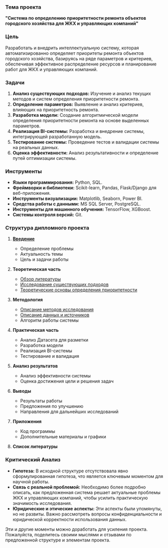 ### Тема проекта
**"Система по определению приоритетности ремонта объектов городского хозяйства для ЖКХ и управляющих компаний"**

### Цель
Разработать и внедрить интеллектуальную систему, которая автоматизированно определяет приоритеты ремонта объектов городского хозяйства, базируясь на ряде параметров и критериев, обеспечивая эффективное распределение ресурсов и планирование работ для ЖКХ и управляющих компаний.

### Задачи
1. **Анализ существующих подходов:** Изучение и анализ текущих методов и систем определения приоритетности ремонта.
2. **Определение параметров:** Выявление и анализ критериев, влияющих на приоритетность ремонта.
3. **Разработка модели:** Создание алгоритмической модели определения приоритетности ремонта на основе выделенных параметров.
4. **Реализация BI-системы:** Разработка и внедрение системы, интегрирующей разработанную модель.
5. **Тестирование системы:** Проведение тестов и валидации системы на реальных данных.
6. **Оценка эффективности:** Анализ результативности и определение путей оптимизации системы.

### Инструменты
- **Языки программирования:** Python, SQL.
- **Фреймворки и библиотеки:** Scikit-learn, Pandas, Flask/Django для веб-приложения.
- **Инструменты визуализации:** Matplotlib, Seaborn, Power BI.
- **Средства работы с данными:** MS SQL Server, PostgreSQL.
- **Инструменты для машинного обучения:** TensorFlow, XGBoost.
- **Системы контроля версий:** Git.

### Структура дипломного проекта
1. [**Введение**](https://github.com/avdeevart/Diploma_Project/blob/main/Content/001_Intro.md)
    - Определение проблемы
    - Актуальность темы
    - Цель и задачи работы

2. **Теоретическая часть**
    - [Обзор литературы](https://github.com/avdeevart/Diploma_Project/blob/main/Content/TM_Moscow.pdf)
    - [Исследование существующих подходов](https://github.com/avdeevart/Diploma_Project/blob/main/Content/002_2_A%20study%20of%20existing%20approaches.md)
    - [Теоретические основы определения приоритетности](https://github.com/avdeevart/Diploma_Project/blob/main/Content/002_3_Theoretical%20basis%20for%20prioritization.md)

3. **Методология**
    - [Описание методов исследования](https://github.com/avdeevart/Diploma_Project/blob/main/Content/003_1_Description%20of%20research%20methods.md)
    - [Описание данных и источников](https://github.com/avdeevart/Diploma_Project/blob/main/Content/003_2_Dataset%20Description.md)
    - Алгоритм работы системы

4. **Практическая часть**
    - Анализ Датасета для разметки
    - Разработка модели
    - Реализация BI-системы
    - Тестирование и валидация

5. **Анализ результатов**
    - Анализ эффективности системы
    - Оценка достижения цели и решения задач

6. **Выводы**
    - Результаты работы
    - Предложения по улучшению
    - Направления для дальнейших исследований

7. **Приложения**
    - Код программы
    - Дополнительные материалы и графики

8. **Список литературы**

### Критический Анализ
- **Гипотеза:** В исходной структуре отсутствовала явно сформулированная гипотеза, что является ключевым моментом для научной работы.
- **Связь с реальной проблемой:** Необходимо более подробно описать, как предложенная система решает актуальные проблемы ЖКХ и управляющих компаний, чтобы усилить практическую значимость исследования.
- **Юридические и этические аспекты:** Эти аспекты были упомянуты, но не развиты. Важно рассмотреть вопросы конфиденциальности и юридической корректности использования данных.

Эти и другие моменты можно доработать для усиления проекта. Пожалуйста, поделитесь своими мыслями и отзывами по предложенной структуре и элементам проекта.

